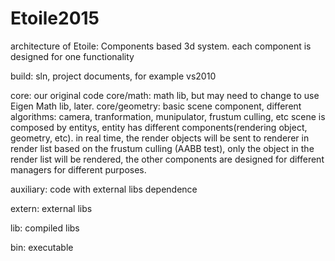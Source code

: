 # Etoile2015

architecture of Etoile: Components based 3d system.  each component is designed for one functionality

build: sln, project documents, for example  vs2010


core: our original code
core/math: math lib, but may need to change to use Eigen Math lib, later.
core/geometry: basic scene component, different algorithms: camera, tranformation, munipulator, frustum culling, etc
               scene is composed by entitys,  entity has different components(rendering object, geometry, etc).
			   in real time, the render objects will be sent to renderer in render list based on the frustum culling (AABB test), only the object in the render list will be rendered, 
			   the other components are designed for different managers for different purposes.
			   
auxiliary: code with external libs dependence

extern: external libs

lib: compiled libs

bin: executable


